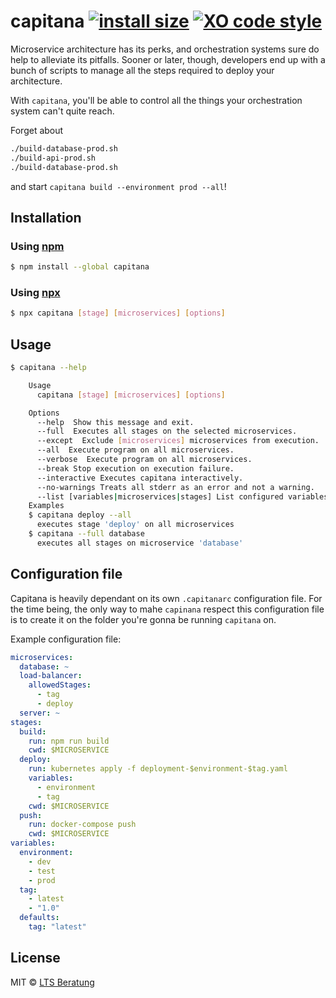 # capitana [![install size](https://flat.badgen.net/packagephobia/install/capitana)](https://packagephobia.now.sh/result?p=capitana) [![XO code style](https://flat.badgen.net/xo/status/capitana)](https://github.com/xojs/xo)

Microservice architecture has its perks, and orchestration systems sure do help to alleviate its pitfalls. Sooner or later, though, developers end up with a bunch of scripts to manage all the steps required to deploy your architecture.

With `capitana`, you'll be able to control all the things your orchestration system can't quite reach.

Forget about

```bash
./build-database-prod.sh
./build-api-prod.sh
./build-database-prod.sh
```

and start `capitana build --environment prod --all`!

## Installation

### Using [npm](https://github.com/npm/cli)

```bash
$ npm install --global capitana
```

### Using [npx](https://github.com/zkat/npx)

```bash
$ npx capitana [stage] [microservices] [options]
```

## Usage

```bash
$ capitana --help

    Usage
      capitana [stage] [microservices] [options]

    Options
      --help  Show this message and exit.
      --full  Executes all stages on the selected microservices.
      --except  Exclude [microservices] microservices from execution.
      --all  Execute program on all microservices.
      --verbose  Execute program on all microservices.
      --break Stop execution on execution failure.
      --interactive Executes capitana interactively.
      --no-warnings Treats all stderr as an error and not a warning.
      --list [variables|microservices|stages] List configured variables.
    Examples
    $ capitana deploy --all
      executes stage 'deploy' on all microservices
    $ capitana --full database
      executes all stages on microservice 'database'
```

## Configuration file

Capitana is heavily dependant on its own `.capitanarc` configuration file. For the time being, the only way to mahe `capinana` respect this configuration file is to create it on the folder you're gonna be running `capitana` on.

Example configuration file:

```yaml
microservices:
  database: ~
  load-balancer:
    allowedStages:
      - tag
      - deploy
  server: ~
stages:
  build:
    run: npm run build
    cwd: $MICROSERVICE
  deploy:
    run: kubernetes apply -f deployment-$environment-$tag.yaml
    variables:
      - environment
      - tag
    cwd: $MICROSERVICE
  push:
    run: docker-compose push
    cwd: $MICROSERVICE
variables:
  environment:
    - dev
    - test
    - prod
  tag:
    - latest
    - "1.0"
  defaults:
    tag: "latest"
```

## License

MIT © [LTS Beratung](https://lts-beratung.de/en.html)
